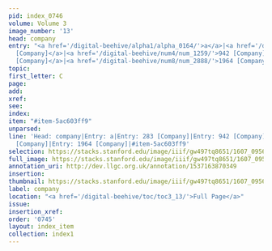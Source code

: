 ```yaml
---
pid: index_0746
volume: Volume 3
image_number: '13'
head: company
entry: "<a href='/digital-beehive/alpha1/alpha_0164/'>a</a>|<a href='/digital-beehive/num2/num_0319/'>283
  [Company]</a>|<a href='/digital-beehive/num4/num_1259/'>942 [Company]</a>|<a href='/digital-beehive/num6/num_1925/'>1358
  [Company]</a>|<a href='/digital-beehive/num8/num_2888/'>1964 [Company]</a>"
topic:
first_letter: C
page:
add:
xref:
see:
index:
item: "#item-5ac603ff9"
unparsed:
line: 'Head: company|Entry: a|Entry: 283 [Company]|Entry: 942 [Company]|Entry: 1358
  [Company]|Entry: 1964 [Company]|#item-5ac603ff9'
selection: https://stacks.stanford.edu/image/iiif/gw497tq8651/1607_0956/1532,3196,694,165/full/0/default.jpg
full_image: https://stacks.stanford.edu/image/iiif/gw497tq8651/1607_0956/full/full/0/default.jpg
annotation_uri: http://dev.llgc.org.uk/annotation/1537163870349
insertion:
thumbnail: https://stacks.stanford.edu/image/iiif/gw497tq8651/1607_0956/1532,3196,694,165/150,/0/default.jpg
label: company
location: "<a href='/digital-beehive/toc/toc3_13/'>Full Page</a>"
issue:
insertion_xref:
order: '0745'
layout: index_item
collection: index1
---
```

